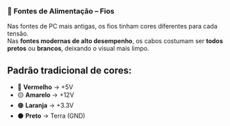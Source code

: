### 🔌 Fontes de Alimentação – Fios  

Nas fontes de PC mais antigas, os fios tinham cores diferentes para cada tensão.  
Nas **fontes modernas de alto desempenho**, os cabos costumam ser **todos pretos** ou **brancos**, deixando o visual mais limpo.  

## Padrão tradicional de cores:  
- 🔴 **Vermelho** → +5V  
- 🟡 **Amarelo** → +12V  
- 🟠 **Laranja** → +3.3V  
- ⚫ **Preto** → Terra (GND)  

